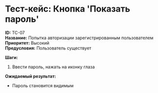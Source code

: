 # Тест-кейс: Кнопка 'Показать пароль'
**ID:** TC-07                                                                                    
**Название:** Попытка авторизации зарегистрированным пользователем  
**Приоритет:** Высокий                                      
**Предусловия:** Пользователь существует

**Шаги:**
1. Ввести пароль, нажать на иконку глаза

**Ожидаемый результат:**
- Пароль становится видимым
